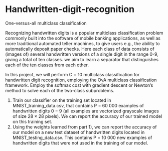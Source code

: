 # Handwritten-digit-recognition
One-versus-all multiclass classification

Recognizing handwritten digits is a popular multiclass classification problem commonly
built into the software of mobile banking applications, as well as more traditional automated
teller machines, to give users e.g., the ability to automatically deposit paper
checks. Here each class of data consists of (images of) several handwritten versions of a
single digit in the range 0-9, giving a total of ten classes. we aim
to learn a separator that distinguishes each of the ten classes from each other.

In this project, we will perform C = 10 multiclass classification for handwritten digit
recognition, employing the OvA multiclass classification framework. Employ the softmax cost with gradient descent or Newton’s method to solve
each of the two-class subproblems.
1) Train our classifier on the training set located in MNIST_training_data.csv, that
contains P = 60 000 examples of handwritten digits 0 − 9 (all examples are vectorized
grayscale images of size 28 × 28 pixels). We can report the accuracy of our trained model on
this training set.
2) Using the weights learned from part 1), we can report the accuracy of our model on a new
test dataset of handwritten digits located in MNIST_testing_data.csv. This contains P =
10 000 new examples of handwritten digits that were not used in the training of our
model.
